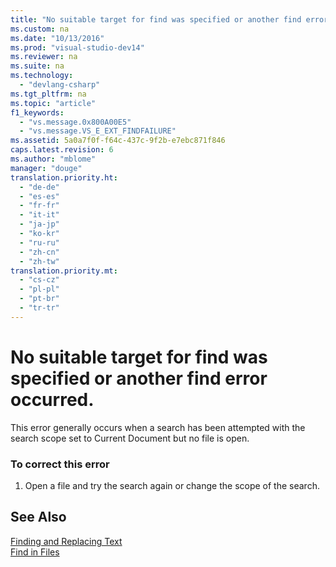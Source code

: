 ```yaml
---
title: "No suitable target for find was specified or another find error occurred."
ms.custom: na
ms.date: "10/13/2016"
ms.prod: "visual-studio-dev14"
ms.reviewer: na
ms.suite: na
ms.technology: 
  - "devlang-csharp"
ms.tgt_pltfrm: na
ms.topic: "article"
f1_keywords: 
  - "vs.message.0x800A00E5"
  - "vs.message.VS_E_EXT_FINDFAILURE"
ms.assetid: 5a0a7f0f-f64c-437c-9f2b-e7ebc871f846
caps.latest.revision: 6
ms.author: "mblome"
manager: "douge"
translation.priority.ht: 
  - "de-de"
  - "es-es"
  - "fr-fr"
  - "it-it"
  - "ja-jp"
  - "ko-kr"
  - "ru-ru"
  - "zh-cn"
  - "zh-tw"
translation.priority.mt: 
  - "cs-cz"
  - "pl-pl"
  - "pt-br"
  - "tr-tr"
---
```

# No suitable target for find was specified or another find error occurred.
This error generally occurs when a search has been attempted with the search scope set to Current Document but no file is open.  
  
### To correct this error  
  
1.  Open a file and try the search again or change the scope of the search.  
  
## See Also  
 [Finding and Replacing Text](../ide/finding-and-replacing-text.md)   
 [Find in Files](../ide/find-in-files.md)
